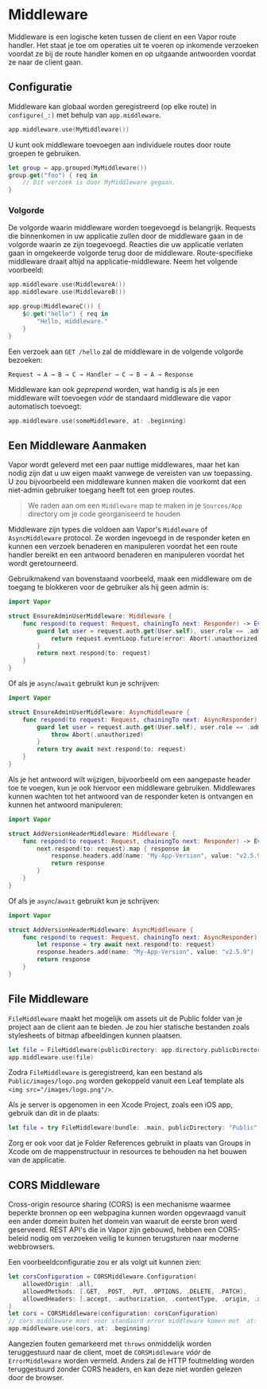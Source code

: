 # Middleware

Middleware is een logische keten tussen de client en een Vapor route handler. Het staat je toe om operaties uit te voeren op inkomende verzoeken voordat ze bij de route handler komen en op uitgaande antwoorden voordat ze naar de client gaan.

## Configuratie

Middleware kan globaal worden geregistreerd (op elke route) in `configure(_:)` met behulp van `app.middleware`.

```swift
app.middleware.use(MyMiddleware())
```

U kunt ook middleware toevoegen aan individuele routes door route groepen te gebruiken.

```swift
let group = app.grouped(MyMiddleware())
group.get("foo") { req in
	// Dit verzoek is door MyMiddleware gegaan.
}
```

### Volgorde

De volgorde waarin middleware worden toegevoegd is belangrijk. Requests die binnenkomen in uw applicatie zullen door de middleware gaan in de volgorde waarin ze zijn toegevoegd. Reacties die uw applicatie verlaten gaan in omgekeerde volgorde terug door de middleware. Route-specifieke middleware draait altijd na applicatie-middleware. Neem het volgende voorbeeld:

```swift
app.middleware.use(MiddlewareA())
app.middleware.use(MiddlewareB())

app.group(MiddlewareC()) {
	$0.get("hello") { req in
		"Hello, middleware."
	}
}
```

Een verzoek aan `GET /hello` zal de middleware in de volgende volgorde bezoeken:

```
Request → A → B → C → Handler → C → B → A → Response
```

Middleware kan ook _geprepend_ worden, wat handig is als je een middleware wilt toevoegen _vóór_ de standaard middleware die vapor automatisch toevoegt:

```swift
app.middleware.use(someMiddleware, at: .beginning)
```

## Een Middleware Aanmaken

Vapor wordt geleverd met een paar nuttige middlewares, maar het kan nodig zijn dat u uw eigen maakt vanwege de vereisten van uw toepassing. U zou bijvoorbeeld een middleware kunnen maken die voorkomt dat een niet-admin gebruiker toegang heeft tot een groep routes.

> We raden aan om een `Middleware` map te maken in je `Sources/App` directory om je code georganiseerd te houden

Middleware zijn types die voldoen aan Vapor's `Middleware` of `AsyncMiddleware` protocol. Ze worden ingevoegd in de responder keten en kunnen een verzoek benaderen en manipuleren voordat het een route handler bereikt en een antwoord benaderen en manipuleren voordat het wordt geretourneerd.

Gebruikmakend van bovenstaand voorbeeld, maak een middleware om de toegang te blokkeren voor de gebruiker als hij geen admin is:

```swift
import Vapor

struct EnsureAdminUserMiddleware: Middleware {
    func respond(to request: Request, chainingTo next: Responder) -> EventLoopFuture<Response> {
        guard let user = request.auth.get(User.self), user.role == .admin else {
            return request.eventLoop.future(error: Abort(.unauthorized))
        }
        return next.respond(to: request)
    }
}
```

Of als je `async`/`await` gebruikt kun je schrijven:

```swift
import Vapor

struct EnsureAdminUserMiddleware: AsyncMiddleware {
    func respond(to request: Request, chainingTo next: AsyncResponder) async throws -> Response {
        guard let user = request.auth.get(User.self), user.role == .admin else {
            throw Abort(.unauthorized)
        }
        return try await next.respond(to: request)
    }
}
```

Als je het antwoord wilt wijzigen, bijvoorbeeld om een aangepaste header toe te voegen, kun je ook hiervoor een middleware gebruiken. Middlewares kunnen wachten tot het antwoord van de responder keten is ontvangen en kunnen het antwoord manipuleren:

```swift
import Vapor

struct AddVersionHeaderMiddleware: Middleware {
    func respond(to request: Request, chainingTo next: Responder) -> EventLoopFuture<Response> {
        next.respond(to: request).map { response in
            response.headers.add(name: "My-App-Version", value: "v2.5.9")
            return response
        }
    }
}
```

Of als je `async`/`await` gebruikt kun je schrijven:

```swift
import Vapor

struct AddVersionHeaderMiddleware: AsyncMiddleware {
    func respond(to request: Request, chainingTo next: AsyncResponder) async throws -> Response {
        let response = try await next.respond(to: request)
        response.headers.add(name: "My-App-Version", value: "v2.5.9")
        return response
    }
}
```

## File Middleware

`FileMiddleware` maakt het mogelijk om assets uit de Public folder van je project aan de client aan te bieden. Je zou hier statische bestanden zoals stylesheets of bitmap afbeeldingen kunnen plaatsen.

```swift
let file = FileMiddleware(publicDirectory: app.directory.publicDirectory)
app.middleware.use(file)
```

Zodra `FileMiddleware` is geregistreerd, kan een bestand als `Public/images/logo.png` worden gekoppeld vanuit een Leaf template als `<img src="/images/logo.png"/>`.

Als je server is opgenomen in een Xcode Project, zoals een iOS app, gebruik dan dit in de plaats:

```swift
let file = try FileMiddleware(bundle: .main, publicDirectory: "Public")
```

Zorg er ook voor dat je Folder References gebruikt in plaats van Groups in Xcode om de mappenstructuur in resources te behouden na het bouwen van de applicatie.

## CORS Middleware

Cross-origin resource sharing (CORS) is een mechanisme waarmee beperkte bronnen op een webpagina kunnen worden opgevraagd vanuit een ander domein buiten het domein van waaruit de eerste bron werd geserveerd. REST API's die in Vapor zijn gebouwd, hebben een CORS-beleid nodig om verzoeken veilig te kunnen terugsturen naar moderne webbrowsers.

Een voorbeeldconfiguratie zou er als volgt uit kunnen zien:

```swift
let corsConfiguration = CORSMiddleware.Configuration(
    allowedOrigin: .all,
    allowedMethods: [.GET, .POST, .PUT, .OPTIONS, .DELETE, .PATCH],
    allowedHeaders: [.accept, .authorization, .contentType, .origin, .xRequestedWith, .userAgent, .accessControlAllowOrigin]
)
let cors = CORSMiddleware(configuration: corsConfiguration)
// cors middleware moet voor standaard error middleware komen met `at: .beginning`
app.middleware.use(cors, at: .beginning)
```

Aangezien fouten gemarkeerd met `throws` onmiddelijk worden teruggestuurd naar de client, moet de `CORSMiddleware` _vóór_ de `ErrorMiddleware` worden vermeld. Anders zal de HTTP foutmelding worden teruggestuurd zonder CORS headers, en kan deze niet worden gelezen door de browser.
